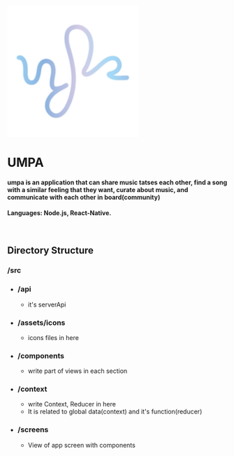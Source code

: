<img src="167.png" width="300" height="300">

# __UMPA__

#### umpa is an application that can share music tatses each other, find a song with a similar feeling that they want, curate about music, and communicate with each other in board(community)
#### Languages: Node.js, React-Native.

<br>

## Directory Structure
### /src
+ ### /api
    + it's serverApi
+ ### /assets/icons
    + icons files in here
+ ### /components
    + write part of views in each section
+ ### /context
    + write Context, Reducer in here
    + It is related to global data(context) and it's function(reducer)
+ ### /screens
    + View of app screen with components
